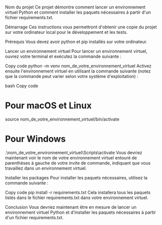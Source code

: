Nom du projet
Ce projet démontre comment lancer un environnement virtuel Python et comment installer les paquets nécessaires à partir d'un fichier requirements.txt.

Démarrage
Ces instructions vous permettront d'obtenir une copie du projet sur votre ordinateur local pour le développement et les tests.

Prérequis
Vous devez avoir python et pip installés sur votre ordinateur.

Lancer un environnement virtuel
Pour lancer un environnement virtuel, ouvrez votre terminal et exécutez la commande suivante :

Copy code
python -m venv nom_de_votre_environnement_virtuel
Activez ensuite l'environnement virtuel en utilisant la commande suivante (notez que la commande peut varier selon votre système d'exploitation) :

bash
Copy code
# Pour macOS et Linux
source nom_de_votre_environnement_virtuel/bin/activate

# Pour Windows
.\nom_de_votre_environnement_virtuel\Scripts\activate
Vous devriez maintenant voir le nom de votre environnement virtuel entouré de parenthèses à gauche de votre invite de commande, indiquant que vous travaillez dans un environnement virtuel.

Installer les packages
Pour installer les paquets nécessaires, utilisez la commande suivante :

Copy code
pip install -r requirements.txt
Cela installera tous les paquets listés dans le fichier requirements.txt dans votre environnement virtuel.

Conclusion
Vous devriez maintenant être en mesure de lancer un environnement virtuel Python et d'installer les paquets nécessaires à partir d'un fichier requirements.txt.
